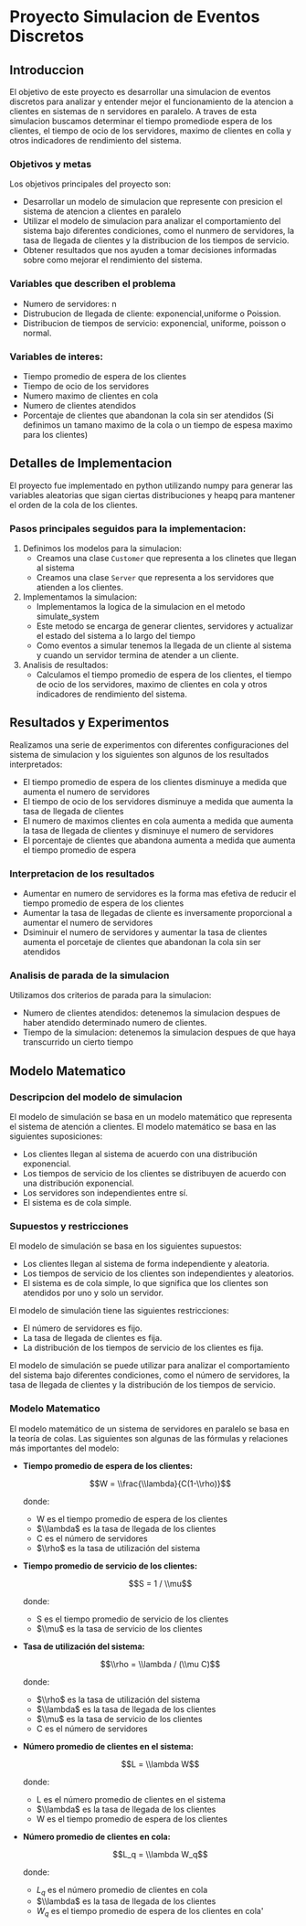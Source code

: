 # Proyecto Simulacion de Eventos Discretos

## Introduccion
El objetivo de este proyecto es desarrollar una simulacion de eventos discretos para analizar y entender mejor el funcionamiento de la atencion a clientes en sistemas de n servidores en paralelo. A traves de esta simulacion buscamos determinar el tiempo promediode espera de los clientes, el tiempo de ocio de los servidores, maximo de clientes en colla y otros indicadores de rendimiento del sistema.

### Objetivos y metas
Los objetivos principales del proyecto son:

- Desarrollar un modelo de simulacion que represente con presicion el sistema de atencion a clientes en paralelo
- Utilizar el modelo de simulacion para analizar el comportamiento del sistema bajo diferentes condiciones, como el nunmero de servidores, la tasa de llegada de clientes y la distribucion de los tiempos de servicio.
- Obtener resultados que nos ayuden a tomar decisiones informadas sobre como mejorar el rendimiento del sistema.

### Variables que describen el problema
- Numero de servidores: n
- Distrubucion de llegada de cliente: exponencial,uniforme o Poission.
- Distribucion de tiempos de servicio: exponencial, uniforme, poisson o normal.

### Variables de interes:
- Tiempo promedio de espera de los clientes
- Tiempo de ocio de los servidores
- Numero maximo de clientes en cola
- Numero de clientes atendidos
- Porcentaje de clientes que abandonan la cola sin ser atendidos (Si definimos un tamano maximo de la cola o un tiempo de espesa maximo para los clientes)

## Detalles de Implementacion
El proyecto fue implementado en python utilizando numpy para generar las variables aleatorias que sigan ciertas distribuciones y heapq para mantener el orden de la cola de los clientes.
### Pasos principales seguidos para la implementacion:
1. Definimos los modelos para la simulacion:
	- Creamos una clase `Customer` que representa a los clinetes que llegan al sistema
	- Creamos una clase `Server` que representa a los servidores que atienden a los clientes.
2. Implementamos la simulacion:
	- Implementamos la logica de la simulacion en el metodo simulate_system
	- Este metodo se encarga de generar clientes, servidores y actualizar el estado del sistema a lo largo del tiempo
	- Como eventos a simular tenemos la llegada de un cliente al sistema y cuando un servidor termina de atender a un cliente.
3. Analisis de resultados:
	- Calculamos el tiempo promedio de espera de los clientes, el tiempo de ocio de los servidores, maximo de clientes en cola y otros indicadores de rendimiento del sistema.

## Resultados y Experimentos
Realizamos una serie de experimentos  con diferentes configuraciones del sistema de simulacion y los siguientes son algunos de los resultados interpretados:
- El tiempo promedio de espera de los clientes disminuye a medida que aumenta el numero de servidores
- El tiempo de ocio de los servidores disminuye a medida que aumenta la tasa de llegada de clientes
- El numero de maximos clientes en cola aumenta a medida que aumenta la tasa de llegada de clientes y disminuye el numero de servidores
- El porcentaje de clientes que abandona aumenta a medida que aumenta el tiempo promedio de espera

### Interpretacion de los resultados
- Aumentar en numero de servidores es la forma mas efetiva  de reducir el tiempo promedio de espera de los clientes
- Aumentar la tasa de llegadas de cliente es inversamente proporcional a aumentar el numero de servidores
- Dsiminuir el numero de servidores y aumentar la tasa de clientes aumenta el porcetaje de clientes que abandonan la cola sin ser atendidos

### Analisis de parada de la simulacion
Utilizamos dos criterios de parada para la simulacion:
- Numero de clientes atendidos: detenemos la simulacion despues de haber atendido determinado numero de clientes.
- Tiempo de la simulacion: detenemos la simulacion despues de que haya transcurrido un cierto tiempo

## Modelo Matematico
### Descripcion del modelo de simulacion
El modelo de simulación se basa en un modelo matemático que representa el sistema de atención a clientes. El modelo matemático se basa en las siguientes suposiciones:

- Los clientes llegan al sistema de acuerdo con una distribución exponencial.
- Los tiempos de servicio de los clientes se distribuyen de acuerdo con una distribución exponencial.
- Los servidores son independientes entre sí.
- El sistema es de cola simple.

### Supuestos y restricciones

El modelo de simulación se basa en los siguientes supuestos:

- Los clientes llegan al sistema de forma independiente y aleatoria.
- Los tiempos de servicio de los clientes son independientes y aleatorios.
- El sistema es de cola simple, lo que significa que los clientes son atendidos por uno y solo un servidor.

El modelo de simulación tiene las siguientes restricciones:

- El número de servidores es fijo.
- La tasa de llegada de clientes es fija.
- La distribución de los tiempos de servicio de los clientes es fija.

El modelo de simulación se puede utilizar para analizar el comportamiento del sistema bajo diferentes condiciones, como el número de servidores, la tasa de llegada de clientes y la distribución de los tiempos de servicio.

### Modelo Matematico
El modelo matemático de un sistema de servidores en paralelo se basa en la teoría de colas. Las siguientes son algunas de las fórmulas y relaciones más importantes del modelo:

* **Tiempo promedio de espera de los clientes:**
    
    $$W = \\frac{\\lambda}{C(1-\\rho)}$$
    
    donde:
    * W es el tiempo promedio de espera de los clientes
    * $\\lambda$ es la tasa de llegada de los clientes
    * C es el número de servidores
    * $\\rho$ es la tasa de utilización del sistema
* **Tiempo promedio de servicio de los clientes:**
    
    $$S = 1 / \\mu$$
    
    donde:
    * S es el tiempo promedio de servicio de los clientes
    * $\\mu$ es la tasa de servicio de los clientes
* **Tasa de utilización del sistema:**
    
    $$\\rho = \\lambda / (\\mu C)$$
    
    donde:
    * $\\rho$ es la tasa de utilización del sistema
    * $\\lambda$ es la tasa de llegada de los clientes
    * $\\mu$ es la tasa de servicio de los clientes
    * C es el número de servidores
* **Número promedio de clientes en el sistema:**
    
    $$L = \\lambda W$$
    
    donde:
    * L es el número promedio de clientes en el sistema
    * $\\lambda$ es la tasa de llegada de los clientes
    * W es el tiempo promedio de espera de los clientes
* **Número promedio de clientes en cola:**
    
    $$L_q = \\lambda W_q$$
    
    donde:
    * $L_q$ es el número promedio de clientes en cola
    * $\\lambda$ es la tasa de llegada de los clientes
    * $W_q$ es el tiempo promedio de espera de los clientes en cola'
